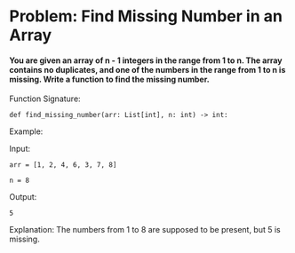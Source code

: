# Problem: Find Missing Number in an Array

#### You are given an array of n - 1 integers in the range from 1 to n. The array contains no duplicates, and one of the numbers in the range from 1 to n is missing. Write a function to find the missing number.

Function Signature:

```def find_missing_number(arr: List[int], n: int) -> int:```

Example:

Input:

```arr = [1, 2, 4, 6, 3, 7, 8]```

```n = 8```

Output:

```5```

Explanation: The numbers from 1 to 8 are supposed to be present, but 5 is missing.

